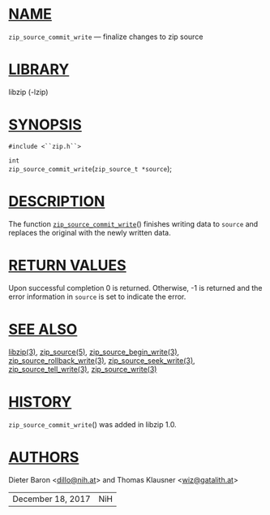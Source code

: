 # [NAME](#NAME)

`zip_source_commit_write` — finalize changes to zip source

# [LIBRARY](#LIBRARY)

libzip (-lzip)

# [SYNOPSIS](#SYNOPSIS)

`#include <``zip.h``>`

`int`  
`zip_source_commit_write`(`zip_source_t *source`);

# [DESCRIPTION](#DESCRIPTION)

The function [`zip_source_commit_write`](#zip_source_commit_write)()
finishes writing data to `source` and replaces the original with the
newly written data.

# [RETURN VALUES](#RETURN_VALUES)

Upon successful completion 0 is returned. Otherwise, -1 is returned and
the error information in `source` is set to indicate the error.

# [SEE ALSO](#SEE_ALSO)

[libzip(3)](libzip.md), [zip_source(5)](zip_source.md),
[zip_source_begin_write(3)](zip_source_begin_write.md),
[zip_source_rollback_write(3)](zip_source_rollback_write.md),
[zip_source_seek_write(3)](zip_source_seek_write.md),
[zip_source_tell_write(3)](zip_source_tell_write.md),
[zip_source_write(3)](zip_source_write.md)

# [HISTORY](#HISTORY)

`zip_source_commit_write`() was added in libzip 1.0.

# [AUTHORS](#AUTHORS)

Dieter Baron \<[dillo@nih.at](mailto:dillo@nih.at)\> and Thomas Klausner
\<[wiz@gatalith.at](mailto:wiz@gatalith.at)\>

|                   |     |
|-------------------|-----|
| December 18, 2017 | NiH |
